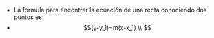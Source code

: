 - La formula para encontrar la ecuación de una recta conociendo dos puntos es:
- $$(y-y_1)=m(x-x_1) \\  $$